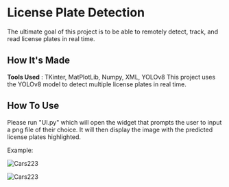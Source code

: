 # License Plate Detection

The ultimate goal of this project is to be able to remotely detect, track, and read
license plates in real time. 

## How It's Made
**Tools Used** : TKinter, MatPlotLib, Numpy, XML, YOLOv8 
This project uses the YOLOv8 model to detect multiple license plates in real time.

## How To Use

Please run "UI.py" which will open the widget that prompts the user to input 
a png file of their choice. It will then display the image with the predicted license
plates highlighted. 

Example:

![Cars223](https://github.com/AshwinBardhwaj/license-plate-detection/assets/78006595/e57b2020-61b4-4d34-a25d-0985fae66edb)


![Cars223](https://github.com/AshwinBardhwaj/license-plate-detection/assets/78006595/b3c370d9-ac24-4061-a945-b3a1849e584f)
